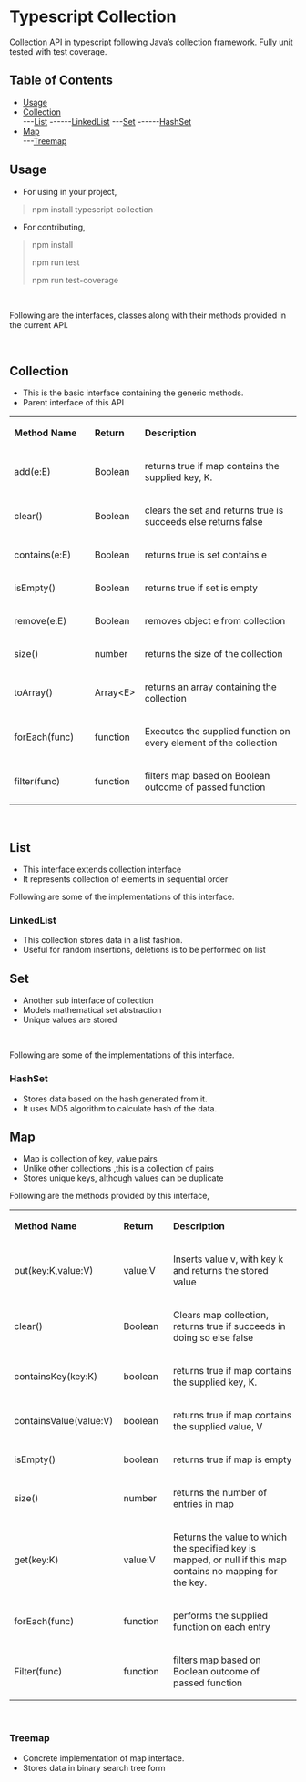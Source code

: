<h1><a name="_Toc462579159"></a>Typescript Collection</h1>
<p>Collection API in typescript following Java&rsquo;s collection framework. Fully unit tested with test coverage.</p>
<h2>Table of Contents</h2>
<ul>
<li><a href="#_Toc462579160">Usage</a></li>
<li><a href="#_Toc462579161">Collection</a></li>
---<a href="#_Toc462579162">List</a>
------<a href="#_Toc462579163">LinkedList</a>
---<a href="#_Toc462579164">Set</a>
------<a href="#_Toc462579165">HashSet</a>
<li><a href="#_Toc462579166">Map</a></li>
---<a href="#_Toc462579167">Treemap</a>
</ul>
<h2><a name="_Toc462579160"></a>Usage</h2>
<ul>
<li>For using in your project,</li>
</ul>
<blockquote>
<p>npm install typescript-collection</p>
</blockquote>
<ul>
<li>
<p>For contributing,</p>
</li>
</ul>
<blockquote>
<p>npm install</p>
<p>npm run test</p>
<p>npm run test-coverage</p>
</blockquote>
<p>&nbsp;</p>
<p>Following are the interfaces, classes along with their methods provided in the current API.</p>
<p>&nbsp;</p>
<h2><a name="_Toc462579161"></a>Collection</h2>
<ul>
<li>This is the basic interface containing the generic methods.</li>
<li>Parent interface of this API</li>
</ul>
<table width="955">
<tbody>
<tr>
<td width="186">
<p><strong>Method Name</strong></p>
</td>
<td width="74">
<p><strong>Return </strong></p>
</td>
<td width="756">
<p><strong>Description</strong></p>
</td>
</tr>
<tr>
<td width="125">
<p>add(e:E)</p>
</td>
<td width="74">
<p>Boolean</p>
</td>
<td width="756">
<p>returns true if map contains the supplied key, K.</p>
</td>
</tr>
<tr>
<td width="125">
<p>clear()</p>
</td>
<td width="74">
<p>Boolean</p>
</td>
<td width="756">
<p>clears the set and returns true is succeeds else returns false</p>
</td>
</tr>
<tr>
<td width="125">
<p>contains(e:E)</p>
</td>
<td width="74">
<p>Boolean</p>
</td>
<td width="756">
<p>returns true is set contains e</p>
</td>
</tr>
<tr>
<td width="125">
<p>isEmpty()</p>
</td>
<td width="74">
<p>Boolean</p>
</td>
<td width="756">
<p>returns true if set is empty</p>
</td>
</tr>
<tr>
<td width="125">
<p>remove(e:E)</p>
</td>
<td width="74">
<p>Boolean</p>
</td>
<td width="756">
<p>removes object e from collection</p>
</td>
</tr>
<tr>
<td width="125">
<p>size()</p>
</td>
<td width="74">
<p>number</p>
</td>
<td width="756">
<p>returns the size of the collection</p>
</td>
</tr>
<tr>
<td width="125">
<p>toArray()</p>
</td>
<td width="74">
<p>Array&lt;E&gt;</p>
</td>
<td width="756">
<p>returns an array containing the collection</p>
</td>
</tr>
<tr>
<td width="125">
<p>forEach(func)</p>
</td>
<td width="74">
<p>function</p>
</td>
<td width="756">
<p>Executes the supplied function on every element of the collection</p>
</td>
</tr>
<tr>
<td width="125">
<p>filter(func)</p>
</td>
<td width="74">
<p>function</p>
</td>
<td width="756">
<p>filters map based on Boolean outcome of passed function</p>
</td>
</tr>
</tbody>
</table>
<p>&nbsp;</p>
<h2><a name="_Toc462579162"></a>List</h2>
<ul>
<li>This interface extends collection interface</li>
<li>It represents collection of elements in sequential order</li>
</ul>
<p>Following are some of the implementations of this interface.</p>
<h3><a name="_Toc462579163"></a>LinkedList</h3>
<ul>
<li>This collection stores data in a list fashion.</li>
<li>Useful for random insertions, deletions is to be performed on list</li>
</ul>
<h2><a name="_Toc462579164"></a>Set</h2>
<ul>
<li>Another sub interface of collection</li>
<li>Models mathematical set abstraction</li>
<li>Unique values are stored</li>
</ul>
<p>&nbsp;</p>
<p>Following are some of the implementations of this interface.</p>
<h3><a name="_Toc462579165"></a>HashSet</h3>
<ul>
<li>Stores data based on the hash generated from it.</li>
<li>It uses MD5 algorithm to calculate hash of the data.</li>
</ul>
<h2><a name="_Toc462579166"></a>Map</h2>
<ul>
<li>Map is collection of key, value pairs</li>
<li>Unlike other collections ,this is a collection of pairs</li>
<li>Stores unique keys, although values can be duplicate</li>
</ul>
<p>Following are the methods provided by this interface,</p>
<table>
<tbody>
<tr>
<td width="186">
<p><strong>Method Name</strong></p>
</td>
<td style="width: 106px;" width="106">
<p><strong>Return </strong></p>
</td>
<td width="667">
<p><strong>Description</strong></p>
</td>
</tr>
<tr>
<td width="186">
<p>put(key:K,value:V)</p>
</td>
<td width="106">
<p>value:V</p>
</td>
<td width="667">
<p>Inserts value v, with key k and returns the stored value</p>
</td>
</tr>
<tr>
<td width="186">
<p>clear()</p>
</td>
<td width="106">
<p>Boolean</p>
</td>
<td width="667">
<p>Clears map collection, returns true if succeeds in doing so else false</p>
</td>
</tr>
<tr>
<td width="186">
<p>containsKey(key:K)</p>
</td>
<td width="106">
<p>boolean</p>
</td>
<td width="667">
<p>returns true if map contains the supplied key, K.</p>
</td>
</tr>
<tr>
<td width="186">
<p>containsValue(value:V)</p>
</td>
<td width="106">
<p>boolean</p>
</td>
<td width="667">
<p>returns true if map contains the supplied value, V</p>
</td>
</tr>
<tr>
<td width="186">
<p>isEmpty()</p>
</td>
<td width="106">
<p>boolean</p>
</td>
<td width="667">
<p>returns true if map is empty</p>
</td>
</tr>
<tr>
<td width="186">
<p>size()</p>
</td>
<td width="106">
<p>number</p>
</td>
<td width="667">
<p>returns the number of entries in map</p>
</td>
</tr>
<tr>
<td width="186">
<p>get(key:K)</p>
</td>
<td width="106">
<p>value:V</p>
</td>
<td width="667">
<p>Returns the value to which the specified key is mapped, or null if this map contains no mapping for the key.</p>
</td>
</tr>
<tr>
<td width="186">
<p>forEach(func)</p>
</td>
<td width="106">
<p>function</p>
</td>
<td width="667">
<p>performs the supplied function on each entry</p>
</td>
</tr>
<tr>
<td width="186">
<p>Filter(func)</p>
</td>
<td width="106">
<p>function</p>
</td>
<td width="667">
<p>filters map based on Boolean outcome of passed function</p>
</td>
</tr>
</tbody>
</table>
<p>&nbsp;</p>
<h3><a name="_Toc462579167"></a>Treemap</h3>
<ul>
<li>Concrete implementation of map interface.</li>
<li>Stores data in binary search tree form</li>
</ul>
<p>&nbsp;</p>
<p>&nbsp;</p>
